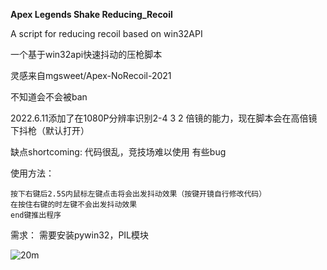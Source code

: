 **Apex Legends Shake Reducing_Recoil**

A script for reducing recoil based on win32API

一个基于win32api快速抖动的压枪脚本

灵感来自mgsweet/Apex-NoRecoil-2021

不知道会不会被ban

2022.6.11添加了在1080P分辨率识别2-4 3 2 倍镜的能力，现在脚本会在高倍镜下抖枪（默认打开）

缺点shortcoming:
    代码很乱，竞技场难以使用
    有些bug

    
使用方法：

    按下右键后2.5S内鼠标左键点击将会出发抖动效果（按键开镜自行修改代码） 
    在按住右键的时左键不会出发抖动效果
    end键推出程序
    
需求：
    需要安装pywin32，PIL模块

![20m](https://user-images.githubusercontent.com/96516810/178994378-f7cdddc8-113d-4837-aecd-d936b4c01887.png)
